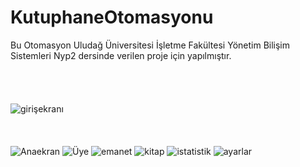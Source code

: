 # KutuphaneOtomasyonu

Bu Otomasyon Uludağ Üniversitesi İşletme Fakültesi Yönetim Bilişim Sistemleri Nyp2 dersinde verilen proje için yapılmıştır. 
 <br>
 <br>
 <br>
 <br>
 <br>
![girişekranı](https://user-images.githubusercontent.com/101042211/171619772-d4210a9e-4036-4e4f-966d-09ce0c6fff34.png)
<br>
<br>
<br>
<br>
![Anaekran](https://user-images.githubusercontent.com/101042211/171619780-d0223e7c-be8a-4f35-99bb-c3dd63cd91d3.png)
![Üye](https://user-images.githubusercontent.com/101042211/171619899-3a993273-3998-41f5-ac4f-8e9bbcfead44.png)
![emanet](https://user-images.githubusercontent.com/101042211/171619907-8333ab47-0e9b-48d2-8d66-27c19c38c8e2.png)
![kitap](https://user-images.githubusercontent.com/101042211/171619917-2d61d725-4d18-4f01-9c53-410b8db437b5.png)
![istatistik](https://user-images.githubusercontent.com/101042211/171619930-25269b0e-30d2-40a1-8d81-a0148f618616.png)
![ayarlar](https://user-images.githubusercontent.com/101042211/171619933-7505e977-82fc-4ff4-b221-c6862734aec3.png)
